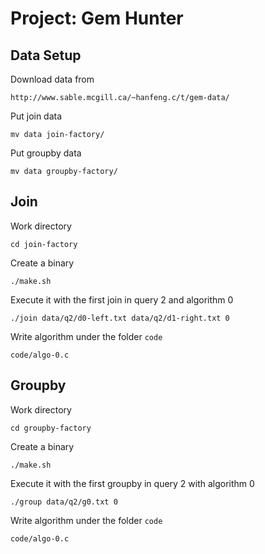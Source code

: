 # Project: Gem Hunter

## Data Setup

Download data from

    http://www.sable.mcgill.ca/~hanfeng.c/t/gem-data/

Put join data

    mv data join-factory/

Put groupby data

    mv data groupby-factory/


## Join

Work directory

    cd join-factory

Create a binary

    ./make.sh

Execute it with the first join in query 2 and algorithm 0

    ./join data/q2/d0-left.txt data/q2/d1-right.txt 0

Write algorithm under the folder `code`

    code/algo-0.c


## Groupby

Work directory

    cd groupby-factory

Create a binary

    ./make.sh

Execute it with the first groupby in query 2 with algorithm 0

    ./group data/q2/g0.txt 0

Write algorithm under the folder `code`

    code/algo-0.c



